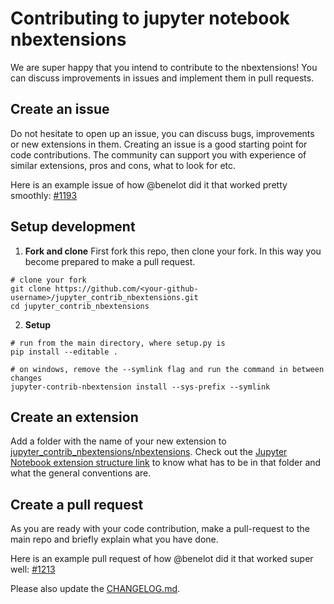 # Contributing to jupyter notebook nbextensions

We are super happy that you intend to contribute to the nbextensions! You can discuss improvements in issues and implement them in pull requests.

## Create an issue

Do not hesitate to open up an issue, you can discuss bugs, improvements or new extensions in them. Creating an issue is a good starting point for code contributions. The community can support you with experience of similar extensions, pros and cons, what to look for etc.

Here is an example issue of how @benelot did it that worked pretty smoothly: [#1193](https://github.com/ipython-contrib/jupyter_contrib_nbextensions/issues/1193)

## Setup development

1. __Fork and clone__
First fork this repo, then clone your fork. In this way you become prepared to make a pull request.

```shell
# clone your fork
git clone https://github.com/<your-github-username>/jupyter_contrib_nbextensions.git
cd jupyter_contrib_nbextensions
```
2. __Setup__
```shell
# run from the main directory, where setup.py is
pip install --editable .

# on windows, remove the --symlink flag and run the command in between changes
jupyter-contrib-nbextension install --sys-prefix --symlink 
```

## Create an extension

Add a folder with the name of your new extension to [jupyter_contrib_nbextensions/nbextensions](https://github.com/ipython-contrib/jupyter_contrib_nbextensions/tree/master/src/jupyter_contrib_nbextensions/nbextensions). Check out the [Jupyter Notebook extension structure link](http://jupyter-contrib-nbextensions.readthedocs.io/en/latest/internals.html) to know what has to be in that folder and what the general conventions are.

## Create a pull request

As you are ready with your code contribution, make a pull-request to the main repo and briefly explain what you have done.

Here is an example pull request of how @benelot did it that worked super well: [#1213](https://github.com/ipython-contrib/jupyter_contrib_nbextensions/pull/1213)

Please also update the [CHANGELOG.md](https://github.com/ipython-contrib/jupyter_contrib_nbextensions/blob/master/CHANGELOG.md).